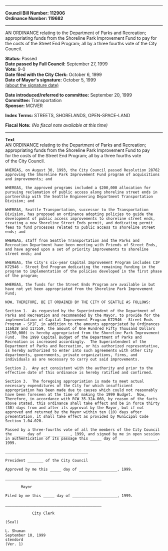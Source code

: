 * * * * *  
  
**Council Bill Number: [](#h0)[](#h2)112906**   
**Ordinance Number: 119682**  
  
* * * * *  
  
AN ORDINANCE relating to the Department of Parks and Recreation; appropriating funds from the Shoreline Park Improvement Fund to pay for the costs of the Street End Program; all by a three fourths vote of the City Council.  
  
**Status:** Passed   
**Date passed by Full Council:** September 27, 1999   
**Vote:** 9-0   
**Date filed with the City Clerk:** October 6, 1999   
**Date of Mayor's signature:** October 5, 1999   
[(about the signature date)](/~public/approvaldate.htm)   
  
  
**Date introduced/referred to committee:** September 20, 1999   
**Committee:** Transportation   
**Sponsor:** MCIVER   
  
**Index Terms:** STREETS, SHORELANDS, OPEN-SPACE-LAND  
  
**Fiscal Note:** *(No fiscal note available at this time)*  
  
* * * * *  
  
**Text**  
    AN ORDINANCE relating to the Department of Parks and Recreation;  
    appropriating funds from the Shoreline Park Improvement Fund to pay  
    for the costs of the Street End Program; all by a three fourths vote  
    of the City Council.  
  
    WHEREAS, on August 30, 1993, the City Council passed Resolution 28762  
    approving the Shoreline Park Improvement Fund program of acquisitions  
    and improvements; and  
  
    WHEREAS, the approved programs included a $200,000 allocation for  
    pursuing reclamation of public access along shoreline street ends in  
    partnership with the Seattle Engineering Department Transportation  
    Division; and  
  
    WHEREAS, Seattle Transportation, successor to the Transportation  
    Division, has proposed an ordinance adopting policies to guide the  
    development of public access improvements to shoreline street ends,  
    creating a new Shoreline Street Ends permit, and dedicating permit  
    fees to fund processes related to public access to shoreline street  
    ends; and  
  
    WHEREAS, staff from Seattle Transportation and the Parks and  
    Recreation Department have been meeting with Friends of Street Ends,  
    and have agreed upon a set of priority improvements to shoreline  
    street ends; and  
  
    WHEREAS, the City's six-year Capital Improvement Program includes CIP  
    K72946 - Street End Program dedicating the remaining funding in the  
    program to implementation of the policies developed in the first phase  
    of the program;  
  
    WHEREAS, the funds for the Street Ends Program are available in but  
    have not yet been appropriated from the Shoreline Park Improvement  
    Fund;  
  
    NOW, THEREFORE, BE IT ORDAINED BY THE CITY OF SEATTLE AS FOLLOWS:  
  
    Section 1.  As requested by the Superintendent of the Department of  
    Parks and Recreation and recommended by the Mayor, to provide for the  
    implementation of Capital Improvement Program K72946 - Street Ends  
    Program - SPIF, in addition to the amounts appropriated by Ordinances  
    116838 and 117559, the amount of One Hundred Fifty Thousand Dollars  
    ($150,000) is hereby appropriated from the Shoreline Park Improvement  
    Fund.  The 1999 Capital Budget of the Department of Parks and  
    Recreation is increased accordingly.  The Superintendent of the  
    Department of Parks and Recreation, or his authorized representative,  
    is hereby authorized to enter into such agreements with other City  
    departments, governments, private organizations, firms, and  
    individuals as are necessary to carry out said improvements.  
  
    Section 2.  Any act consistent with the authority and prior to the  
    effective date of this ordinance is hereby ratified and confirmed.  
  
    Section 3.  The foregoing appropriation is made to meet actual  
    necessary expenditures of the City for which insufficient  
    appropriation has been made due to causes which could not reasonably  
    have been foreseen at the time of making the 1999 Budget.  Now,  
    Therefore, in accordance with RCW 35.32A.060, by reason of the facts  
    above stated, this ordinance shall take effect and be in force thirty  
    (30) days from and after its approval by the Mayor, but if not  
    approved and returned by the Mayor within ten (10) days after  
    presentation, it shall take effect as provided by Municipal Code  
    Section 1.04.020.  
  
    Passed by a three-fourths vote of all the members of the City Council  
    the _____ day of ____________, 1999, and signed by me in open session  
    in authentication of its passage this _____ day of _________________,  
    1999.  
  
    _____________________________________  
  
    President _______ of the City Council  
  
    Approved by me this _____ day of _________________, 1999.  
  
    ___________________________________________  
  
           Mayor  
  
    Filed by me this _____ day of ____________________, 1999.  
  
    ___________________________________________  
  
                City Clerk  
  
    (Seal)  
  
    L. Shuman  
    September 10, 1999  
    stendord  
    (Ver. 1)  
